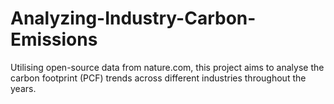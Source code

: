 # Analyzing-Industry-Carbon-Emissions
Utilising open-source data from nature.com, this project aims to analyse the carbon footprint (PCF) trends across different industries throughout the years.
